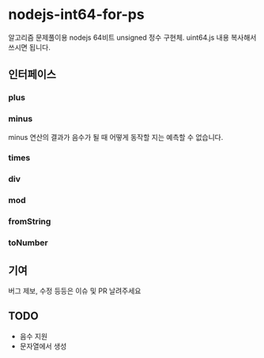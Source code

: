 # nodejs-int64-for-ps

알고리즘 문제풀이용 nodejs 64비트 unsigned 정수 구현체. uint64.js 내용 복사해서 쓰시면 됩니다.

## 인터페이스

### plus

### minus

minus 연산의 결과가 음수가 될 때 어떻게 동작할 지는 예측할 수 없습니다.

### times

### div

### mod

### fromString

### toNumber

## 기여

버그 제보, 수정 등등은 이슈 및 PR 날려주세요

## TODO

- 음수 지원
- 문자열에서 생성
